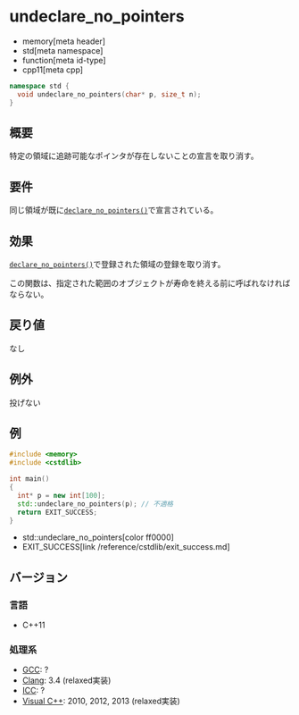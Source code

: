 # undeclare_no_pointers
* memory[meta header]
* std[meta namespace]
* function[meta id-type]
* cpp11[meta cpp]

```cpp
namespace std {
  void undeclare_no_pointers(char* p, size_t n);
}
```

## 概要
特定の領域に追跡可能なポインタが存在しないことの宣言を取り消す。


## 要件
同じ領域が既に[`declare_no_pointers()`](declare_no_pointers.md)で宣言されている。


## 効果
[`declare_no_pointers()`](declare_no_pointers.md)で登録された領域の登録を取り消す。

この関数は、指定された範囲のオブジェクトが寿命を終える前に呼ばれなければならない。


## 戻り値
なし


## 例外
投げない


## 例
```cpp example
#include <memory>
#include <cstdlib>

int main()
{
  int* p = new int[100];
  std::undeclare_no_pointers(p); // 不適格
  return EXIT_SUCCESS;
}
```
* std::undeclare_no_pointers[color ff0000]
* EXIT_SUCCESS[link /reference/cstdlib/exit_success.md]

## バージョン
### 言語
- C++11

### 処理系
- [GCC](/implementation.md#gcc): ?
- [Clang](/implementation.md#clang): 3.4 (relaxed実装)
- [ICC](/implementation.md#icc): ?
- [Visual C++](/implementation.md#visual_cpp): 2010, 2012, 2013 (relaxed実装)
